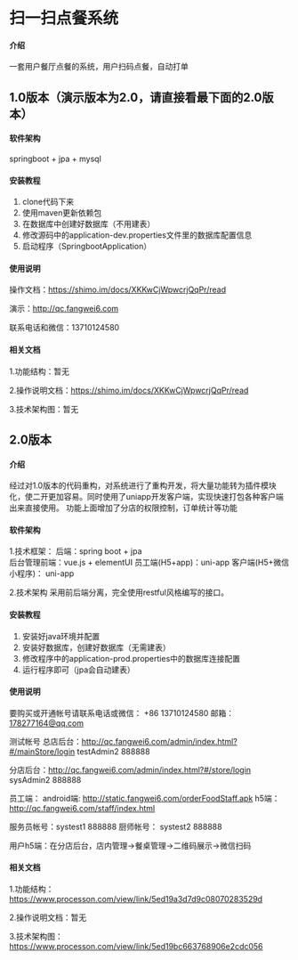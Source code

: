 # 扫一扫点餐系统

#### 介绍
一套用户餐厅点餐的系统，用户扫码点餐，自动打单

## 1.0版本（演示版本为2.0，请直接看最下面的2.0版本）
#### 软件架构
springboot + jpa + mysql


#### 安装教程

1.  clone代码下来
2.  使用maven更新依赖包
3.  在数据库中创建好数据库（不用建表）
4.  修改源码中的application-dev.properties文件里的数据库配置信息
5.  启动程序（SpringbootApplication）

#### 使用说明

操作文档：https://shimo.im/docs/XKKwCjWpwcrjQqPr/read

演示：http://qc.fangwei6.com

联系电话和微信：13710124580

#### 相关文档

1.功能结构：暂无

2.操作说明文档：https://shimo.im/docs/XKKwCjWpwcrjQqPr/read

3.技术架构图：暂无


## 2.0版本
#### 介绍
经过对1.0版本的代码重构，对系统进行了重构开发，将大量功能转为插件模块化，使二开更加容易。同时使用了uniapp开发客户端，实现快速打包各种客户端出来直接使用。
功能上面增加了分店的权限控制，订单统计等功能

#### 软件架构

1.技术框架：
后端：spring boot + jpa  
后台管理前端：vue.js + elementUI
员工端(H5+app)：uni-app
客户端(H5+微信小程序)：  uni-app

2.技术架构
采用前后端分离，完全使用restful风格编写的接口。


#### 安装教程

1.  安装好java环境并配置
2.  安装好数据库，创建好数据库（无需建表）
3.  修改程序中的application-prod.properties中的数据库连接配置
4.  运行程序即可（jpa会自动建表）

#### 使用说明
   要购买或开通帐号请联系电话或微信：
   +86 13710124580
   邮箱：
  178277164@qq.com
   
   测试帐号
   总店后台：http://qc.fangwei6.com/admin/index.html?#/mainStore/login
   testAdmin2  888888
   
   分店后台：http://qc.fangwei6.com/admin/index.html?#/store/login
   sysAdmin2 888888
   
   员工端：
   android端:  http://static.fangwei6.com/orderFoodStaff.apk
   h5端：http://qc.fangwei6.com/staff/index.html
   
   服务员帐号：systest1   888888
   厨师帐号： systest2  888888
   
   用户h5端：在分店后台，店内管理->餐桌管理->二维码展示->微信扫码
   
   #### 相关文档
   
   1.功能结构：https://www.processon.com/view/link/5ed19a3d7d9c08070283529d
   
   2.操作说明文档：暂无
   
   3.技术架构图：https://www.processon.com/view/link/5ed19bc663768906e2cdc056